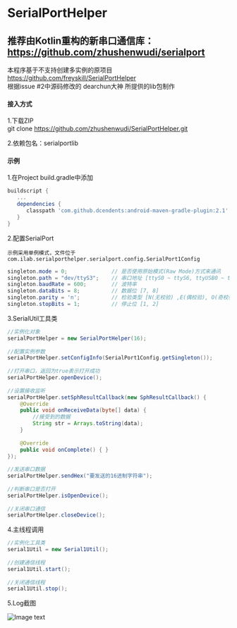 # SerialPortHelper

## 推荐由Kotlin重构的新串口通信库：https://github.com/zhushenwudi/serialport

本程序基于不支持创建多实例的原项目
https://github.com/freyskill/SerialPortHelper  
根据issue #2中源码修改的 dearchun大神 所提供的lib包制作  

#### 接入方式
1.下载ZIP  
git clone https://github.com/zhushenwudi/SerialPortHelper.git  

2.依赖包名：serialportlib  

#### 示例
1.在Project build.gradle中添加  
	
```groovy
buildscript {
   ...
   dependencies {
      classpath 'com.github.dcendents:android-maven-gradle-plugin:2.1'
   }
}
```
 
2.配置SerialPort

	示例采用单例模式，文件位于 com.ilab.serialporthelper.serialport.config.SerialPort1Config
	
```java
singleton.mode = 0;              // 是否使用原始模式(Raw Mode)方式来通讯
singleton.path = "dev/ttyS3";    // 串口地址 [ttyS0 ~ ttyS6, ttyUSB0 ~ ttyUSB4]
singleton.baudRate = 600;        // 波特率
singleton.dataBits = 8;          // 数据位 [7, 8]
singleton.parity = 'n';          // 检验类型 [N(无校验) ,E(偶校验), O(奇校验)] (大小写随意)
singleton.stopBits = 1;          // 停止位 [1, 2]
```

3.SerialUtil工具类

```java
//实例化对象
serialPortHelper = new SerialPortHelper(16);
	
//配置实例参数
serialPortHelper.setConfigInfo(SerialPort1Config.getSingleton());
	
//打开串口，返回为true表示打开成功
serialPortHelper.openDevice();
	
//设置接收监听
serialPortHelper.setSphResultCallback(new SphResultCallback() {
    @Override
    public void onReceiveData(byte[] data) {
    	//接受到的数据
    	String str = Arrays.toString(data);
    }
	
    @Override
    public void onComplete() { }
});
	
//发送串口数据
serialPortHelper.sendHex("要发送的16进制字符串");
	
//判断串口是否打开
serialPortHelper.isOpenDevice();
	
//关闭串口通信
serialPortHelper.closeDevice();
```
	
4.主线程调用

```java
//实例化工具类
serial1Util = new Serial1Util();
	
//创建通信线程
serial1Util.start();
	
//关闭通信线程
serial1Util.stop();
```

5.Log截图

![Image text](https://raw.githubusercontent.com/zhushenwudi/SerialPortHelper/master/example.png)
